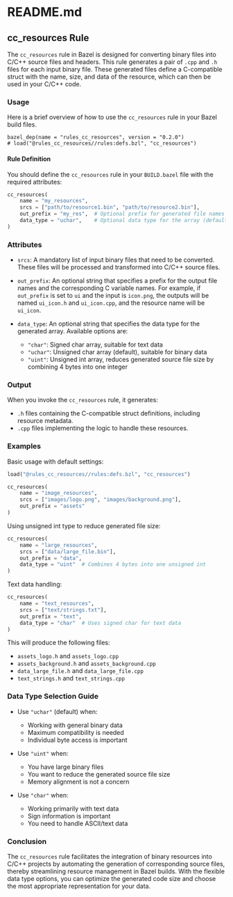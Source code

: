 # README.md

## cc_resources Rule

The `cc_resources` rule in Bazel is designed for converting binary files into C/C++ source files and headers. This rule generates a pair of `.cpp` and `.h` files for each input binary file. These generated files define a C-compatible struct with the name, size, and data of the resource, which can then be used in your C/C++ code.

### Usage

Here is a brief overview of how to use the `cc_resources` rule in your Bazel build files.

```bazel
bazel_dep(name = "rules_cc_resources", version = "0.2.0")
# load("@rules_cc_resources//rules:defs.bzl", "cc_resources")
```

#### Rule Definition

You should define the `cc_resources` rule in your `BUILD.bazel` file with the required attributes:

```python
cc_resources(
    name = "my_resources",
    srcs = ["path/to/resource1.bin", "path/to/resource2.bin"],
    out_prefix = "my_res",  # Optional prefix for generated file names
    data_type = "uchar",    # Optional data type for the array (default: "uchar")
)
```

### Attributes

- `srcs`: A mandatory list of input binary files that need to be converted. These files will be processed and transformed into C/C++ source files.

- `out_prefix`: An optional string that specifies a prefix for the output file names and the corresponding C variable names. For example, if `out_prefix` is set to `ui` and the input is `icon.png`, the outputs will be named `ui_icon.h` and `ui_icon.cpp`, and the resource name will be `ui_icon`.

- `data_type`: An optional string that specifies the data type for the generated array. Available options are:
  - `"char"`: Signed char array, suitable for text data
  - `"uchar"`: Unsigned char array (default), suitable for binary data
  - `"uint"`: Unsigned int array, reduces generated source file size by combining 4 bytes into one integer

### Output

When you invoke the `cc_resources` rule, it generates:

- `.h` files containing the C-compatible struct definitions, including resource metadata.
- `.cpp` files implementing the logic to handle these resources.

### Examples

Basic usage with default settings:
```python
load("@rules_cc_resources//rules:defs.bzl", "cc_resources")

cc_resources(
    name = "image_resources",
    srcs = ["images/logo.png", "images/background.png"],
    out_prefix = "assets"
)
```

Using unsigned int type to reduce generated file size:
```python
cc_resources(
    name = "large_resources",
    srcs = ["data/large_file.bin"],
    out_prefix = "data",
    data_type = "uint"  # Combines 4 bytes into one unsigned int
)
```

Text data handling:
```python
cc_resources(
    name = "text_resources",
    srcs = ["text/strings.txt"],
    out_prefix = "text",
    data_type = "char"  # Uses signed char for text data
)
```

This will produce the following files:
- `assets_logo.h` and `assets_logo.cpp`
- `assets_background.h` and `assets_background.cpp`
- `data_large_file.h` and `data_large_file.cpp`
- `text_strings.h` and `text_strings.cpp`

### Data Type Selection Guide

- Use `"uchar"` (default) when:
  - Working with general binary data
  - Maximum compatibility is needed
  - Individual byte access is important

- Use `"uint"` when:
  - You have large binary files
  - You want to reduce the generated source file size
  - Memory alignment is not a concern

- Use `"char"` when:
  - Working primarily with text data
  - Sign information is important
  - You need to handle ASCII/text data

### Conclusion

The `cc_resources` rule facilitates the integration of binary resources into C/C++ projects by automating the generation of corresponding source files, thereby streamlining resource management in Bazel builds. With the flexible data type options, you can optimize the generated code size and choose the most appropriate representation for your data.
